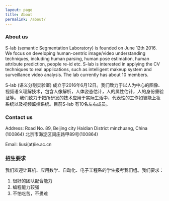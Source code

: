 ```yaml
---
layout: page
title: About
permalink: /about/
---
```

### About us ###
S-lab (semantic Segmentation Laboratory) is founded on June 12th 2016. We focus on developing human-centric image/video understanding techniques, including human parsing, human pose estimation, human attribute prediction, people re-id etc. S-lab is interested in applying the CV techniques to real applications, such as intelligent makeup system and surveillance video analysis. The lab currently has about 10 members.

S-lab (语义分割实验室) 成立于2016年6月12日。我们致力于以人为中心的图像、视频语义理解技术，包含人像解析，人体姿态估计，人的属性估计，人的身份重验证等。 我们致力于把所研发的技术应用于实际生活中，代表性的工作如智能上妆系统以及视频监控系统。目前S-lab 有10名左右成员。
### Contact us ###
Address: Road No. 89, Beijing city Haidian District minzhuang, China (100864)
北京市海淀区闵庄路甲89号(100864)

Email: liusi(at)iie.ac.cn
### 招生要求 ###
我们欢迎计算机、应用数学、自动化、电子工程系的学生报考我们组。我们要求：
1. 很好的团队配合能力
2. 编程能力较强
3. 不怕吃苦，不畏难
